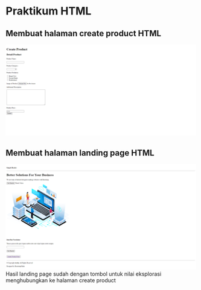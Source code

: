 # Praktikum HTML

## Membuat halaman create product HTML
![gambar hasil](https://github.com/cha-chaham/react_charlie-christian-hamdani/blob/d2d04595635c503bba50ae5af2c95d628daeaba5/04_HTML/screenshots/04_HTML_CreateProduct.png "gambar hasil create product")

## Membuat halaman landing page HTML
![gambar hasil](https://github.com/cha-chaham/react_charlie-christian-hamdani/blob/d2d04595635c503bba50ae5af2c95d628daeaba5/04_HTML/screenshots/04_HTML_LandingPage.png "gambar hasil landing page")
Hasil landing page sudah dengan tombol untuk nilai eksplorasi menghubungkan ke halaman create product